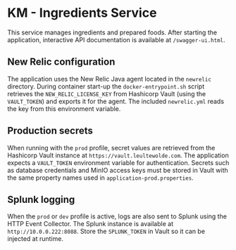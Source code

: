 # KM - Ingredients Service

This service manages ingredients and prepared foods. After starting the application, interactive API documentation is available at `/swagger-ui.html`.

## New Relic configuration

The application uses the New Relic Java agent located in the `newrelic` directory. During container start-up the `docker-entrypoint.sh` script retrieves the `NEW_RELIC_LICENSE_KEY` from Hashicorp Vault (using the `VAULT_TOKEN`) and exports it for the agent. The included `newrelic.yml` reads the key from this environment variable.

## Production secrets

When running with the `prod` profile, secret values are retrieved from the Hashicorp Vault instance at `https://vault.leultewolde.com`. The application expects a `VAULT_TOKEN` environment variable for authentication. Secrets such as database credentials and MinIO access keys must be stored in Vault with the same property names used in `application-prod.properties`.

## Splunk logging

When the `prod` or `dev` profile is active, logs are also sent to Splunk using the HTTP Event Collector. The Splunk instance is available at `http://10.0.0.222:8088`. Store the `SPLUNK_TOKEN` in Vault so it can be injected at runtime.
